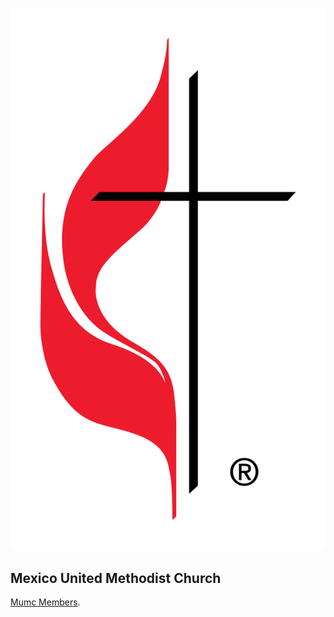 

![alt text](https://raw.githubusercontent.com/markrowi/mumc-members/master/umc.png "Logo Title Text 1") 
## Mexico United Methodist Church
[Mumc Members](https://markrowi.github.io/mumc-members).

